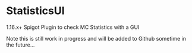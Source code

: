 # StatisticsUI
1.16.x+ Spigot Plugin to check MC Statistics with a GUI

Note this is still work in progress and  will be added to Github sometime in the future...

